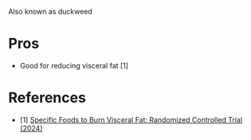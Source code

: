 Also known as duckweed

# Pros
- Good for reducing visceral fat [1]

# References
- [1] [Specific Foods to Burn Visceral Fat: Randomized Controlled Trial (2024)](https://www.youtube.com/watch?v=lDeegZ1wtAI)